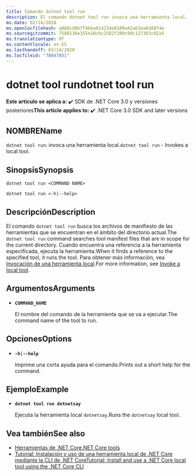 ```yaml
---
title: Comando dotnet tool run
description: El comando dotnet tool run invoca una herramienta local.
ms.date: 02/14/2020
ms.openlocfilehash: a088cd0b7f4bba014234a8189a42a63aa6d88f4e
ms.sourcegitcommit: 7588136e355e10cbc2582f389c90c127363c02a5
ms.translationtype: HT
ms.contentlocale: es-ES
ms.lasthandoff: 03/14/2020
ms.locfileid: "78847851"
---
```

# <a name="dotnet-tool-run"></a><span data-ttu-id="b120a-103">dotnet tool run</span><span class="sxs-lookup"><span data-stu-id="b120a-103">dotnet tool run</span></span>

<span data-ttu-id="b120a-104">**Este artículo se aplica a:** ✔️ SDK de .NET Core 3.0 y versiones posteriores</span><span class="sxs-lookup"><span data-stu-id="b120a-104">**This article applies to:** ✔️ .NET Core 3.0 SDK and later versions</span></span>

## <a name="name"></a><span data-ttu-id="b120a-105">NOMBRE</span><span class="sxs-lookup"><span data-stu-id="b120a-105">Name</span></span>

<span data-ttu-id="b120a-106">`dotnet tool run`: invoca una herramienta local.</span><span class="sxs-lookup"><span data-stu-id="b120a-106">`dotnet tool run` - Invokes a local tool.</span></span>

## <a name="synopsis"></a><span data-ttu-id="b120a-107">Sinopsis</span><span class="sxs-lookup"><span data-stu-id="b120a-107">Synopsis</span></span>

```dotnetcli
dotnet tool run <COMMAND NAME>

dotnet tool run <-h|--help>
```

## <a name="description"></a><span data-ttu-id="b120a-108">Descripción</span><span class="sxs-lookup"><span data-stu-id="b120a-108">Description</span></span>

<span data-ttu-id="b120a-109">El comando `dotnet tool run` busca los archivos de manifiesto de las herramientas que se encuentran en el ámbito del directorio actual.</span><span class="sxs-lookup"><span data-stu-id="b120a-109">The `dotnet tool run` command searches tool manifest files that are in scope for the current directory.</span></span> <span data-ttu-id="b120a-110">Cuando encuentra una referencia a la herramienta especificada, ejecuta la herramienta.</span><span class="sxs-lookup"><span data-stu-id="b120a-110">When it finds a reference to the specified tool, it runs the tool.</span></span> <span data-ttu-id="b120a-111">Para obtener más información, vea [Invocación de una herramienta local](global-tools.md#invoke-a-local-tool).</span><span class="sxs-lookup"><span data-stu-id="b120a-111">For more information, see [Invoke a local tool](global-tools.md#invoke-a-local-tool).</span></span>

## <a name="arguments"></a><span data-ttu-id="b120a-112">Argumentos</span><span class="sxs-lookup"><span data-stu-id="b120a-112">Arguments</span></span>

- **`COMMAND_NAME`**

  <span data-ttu-id="b120a-113">El nombre del comando de la herramienta que se va a ejecutar.</span><span class="sxs-lookup"><span data-stu-id="b120a-113">The command name of the tool to run.</span></span>

## <a name="options"></a><span data-ttu-id="b120a-114">Opciones</span><span class="sxs-lookup"><span data-stu-id="b120a-114">Options</span></span>

- **`-h|--help`**

  <span data-ttu-id="b120a-115">Imprime una corta ayuda para el comando.</span><span class="sxs-lookup"><span data-stu-id="b120a-115">Prints out a short help for the command.</span></span>

## <a name="example"></a><span data-ttu-id="b120a-116">Ejemplo</span><span class="sxs-lookup"><span data-stu-id="b120a-116">Example</span></span>

- **`dotnet tool run dotnetsay`**

  <span data-ttu-id="b120a-117">Ejecuta la herramienta local `dotnetsay`.</span><span class="sxs-lookup"><span data-stu-id="b120a-117">Runs the `dotnetsay` local tool.</span></span>

## <a name="see-also"></a><span data-ttu-id="b120a-118">Vea también</span><span class="sxs-lookup"><span data-stu-id="b120a-118">See also</span></span>

- [<span data-ttu-id="b120a-119">Herramientas de .NET Core</span><span class="sxs-lookup"><span data-stu-id="b120a-119">.NET Core tools</span></span>](global-tools.md)
- [<span data-ttu-id="b120a-120">Tutorial: Instalación y uso de una herramienta local de .NET Core mediante la CLI de .NET Core</span><span class="sxs-lookup"><span data-stu-id="b120a-120">Tutorial: Install and use a .NET Core local tool using the .NET Core CLI</span></span>](local-tools-how-to-use.md)
